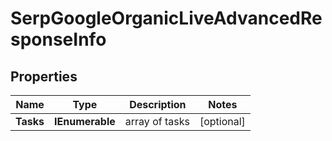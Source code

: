 # SerpGoogleOrganicLiveAdvancedResponseInfo


## Properties

| Name | Type | Description | Notes |
|------------ | ------------- | ------------- | -------------|
**Tasks** | **IEnumerable<SerpGoogleOrganicLiveAdvancedTaskInfo>** | array of tasks |[optional]|